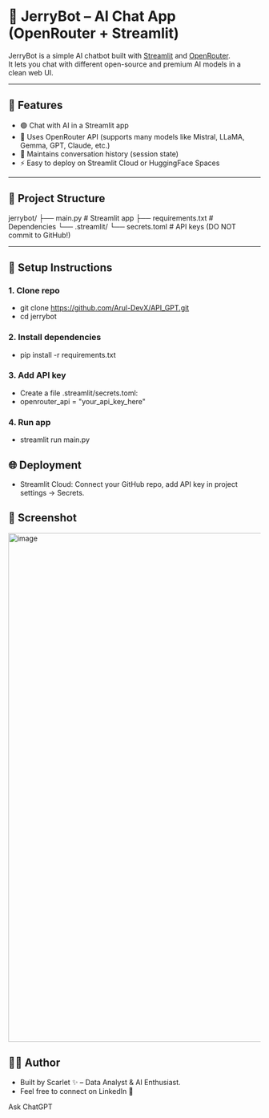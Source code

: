 # 🤖 JerryBot – AI Chat App (OpenRouter + Streamlit)

JerryBot is a simple AI chatbot built with [Streamlit](https://streamlit.io/) and [OpenRouter](https://openrouter.ai).  
It lets you chat with different open-source and premium AI models in a clean web UI.

---

## 🚀 Features
- 🟢 Chat with AI in a Streamlit app
- 🧠 Uses OpenRouter API (supports many models like Mistral, LLaMA, Gemma, GPT, Claude, etc.)
- 💾 Maintains conversation history (session state)
- ⚡ Easy to deploy on Streamlit Cloud or HuggingFace Spaces

---

## 📂 Project Structure
jerrybot/
├── main.py # Streamlit app
├── requirements.txt # Dependencies
└── .streamlit/
└── secrets.toml # API keys (DO NOT commit to GitHub!)

---

## 🔑 Setup Instructions

### 1. Clone repo
- git clone https://github.com/Arul-DevX/API_GPT.git
- cd jerrybot
### 2. Install dependencies
- pip install -r requirements.txt
### 3. Add API key
- Create a file .streamlit/secrets.toml:
- openrouter_api = "your_api_key_here"
### 4. Run app
- streamlit run main.py
## 🌐 Deployment
- Streamlit Cloud: Connect your GitHub repo, add API key in project settings → Secrets.

## 📸 Screenshot
<img width="1917" height="1015" alt="image" src="https://github.com/user-attachments/assets/67d71aed-90a8-4f12-aa10-8e80ecd14d90" />


## 👨‍💻 Author
- Built by Scarlet ✨ – Data Analyst & AI Enthusiast.
- Feel free to connect on LinkedIn 🚀










Ask ChatGPT
